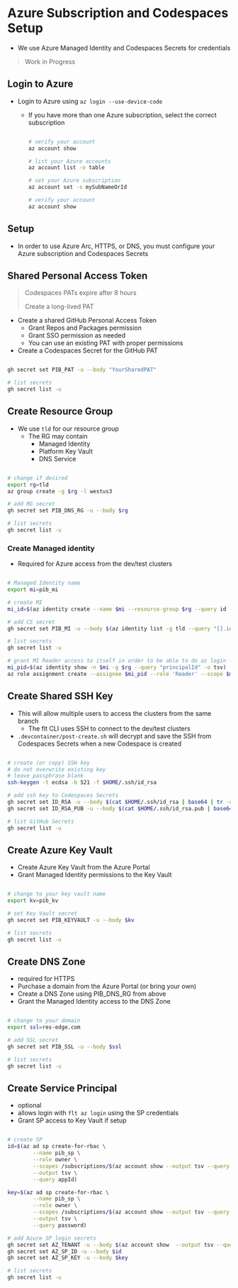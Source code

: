 # Azure Subscription and Codespaces Setup

- We use Azure Managed Identity and Codespaces Secrets for credentials

> Work in Progress

## Login to Azure

- Login to Azure using `az login --use-device-code`
  - If you have more than one Azure subscription, select the correct subscription

    ```bash

    # verify your account
    az account show

    # list your Azure accounts
    az account list -o table

    # set your Azure subscription
    az account set -s mySubNameOrId

    # verify your account
    az account show

    ```

## Setup

- In order to use Azure Arc, HTTPS, or DNS, you must configure your Azure subscription and Codespaces Secrets

## Shared Personal Access Token

> Codespaces PATs expire after 8 hours
>
> Create a long-lived PAT

- Create a shared GitHub Personal Access Token
  - Grant Repos and Packages permission
  - Grant SSO permission as needed
  - You can use an existing PAT with proper permissions
- Create a Codespaces Secret for the GitHub PAT

```bash

gh secret set PIB_PAT -u --body "YourSharedPAT"

# list secrets
gh secret list -u

```

## Create Resource Group

- We use `tld` for our resource group
  - The RG may contain
    - Managed Identity
    - Platform Key Vault
    - DNS Service

```bash

# change if desired
export rg=tld
az group create -g $rg -l westus3

# add RG secret
gh secret set PIB_DNS_RG -u --body $rg

# list secrets
gh secret list -u

```

### Create Managed identity

- Required for Azure access from the dev/test clusters

```bash

# Managed Identity name
export mi=pib_mi

# create MI
mi_id=$(az identity create --name $mi --resource-group $rg --query id -o tsv)

# add CS secret
gh secret set PIB_MI -u --body $(az identity list -g tld --query "[].id" -o tsv)

# list secrets
gh secret list -u

# grant MI Reader access to itself in order to be able to do az login --identity from the CLI on the VM it is assigned to
mi_pid=$(az identity show -n $mi -g $rg --query "principalId" -o tsv)
az role assignment create --assignee $mi_pid --role 'Reader' --scope $mi_id

```

## Create Shared SSH Key

- This will allow multiple users to access the clusters from the same branch
  - The flt CLI uses SSH to connect to the dev/test clusters
- `.devcontainer/post-create.sh` will decrypt and save the SSH from Codespaces Secrets when a new Codespace is created

```bash

# create (or copy) SSH key
# do not overwrite existing key
# leave passphrase blank
ssh-keygen -t ecdsa -b 521 -f $HOME/.ssh/id_rsa

# add ssh key to Codespaces Secrets
gh secret set ID_RSA -u --body $(cat $HOME/.ssh/id_rsa | base64 | tr -d '\n')
gh secret set ID_RSA_PUB -u --body $(cat $HOME/.ssh/id_rsa.pub | base64 | tr -d '\n')

# list GitHub Secrets
gh secret list -u

```

## Create Azure Key Vault

- Create Azure Key Vault from the Azure Portal
- Grant Managed Identity permissions to the Key Vault

```bash

# change to your key vault name
export kv=pib_kv

# set Key Vault secret
gh secret set PIB_KEYVAULT -u --body $kv

# list secrets
gh secret list -u

```

## Create DNS Zone

- required for HTTPS
- Purchase a domain from the Azure Portal (or bring your own)
- Create a DNS Zone using PIB_DNS_RG from above
- Grant the Managed Identity access to the DNS Zone

```bash

# change to your domain
export ssl=res-edge.com

# add SSL secret
gh secret set PIB_SSL -u --body $ssl

# list secrets
gh secret list -u

```

## Create Service Principal

- optional
- allows login with `flt az login` using the SP credentials
- Grant SP access to Key Vault if setup

```bash

# create SP
id=$(az ad sp create-for-rbac \
        --name pib_sp \
        --role owner \
        --scopes /subscriptions/$(az account show --output tsv --query id) \
        --output tsv \
        --query appId)

key=$(az ad sp create-for-rbac \
        --name pib_sp \
        --role owner \
        --scopes /subscriptions/$(az account show --output tsv --query id) \
        --output tsv \
        --query password)

# add Azure SP login secrets
gh secret set AZ_TENANT -u --body $(az account show  --output tsv --query tenantId)
gh secret set AZ_SP_ID -u --body $id
gh secret set AZ_SP_KEY -u --body $key

# list secrets
gh secret list -u

```
